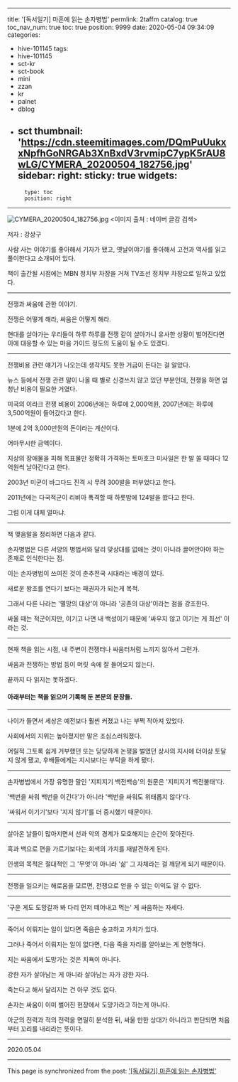 
---
title: '[독서일기] 마흔에 읽는 손자병법'
permlink: 2taffm
catalog: true
toc_nav_num: true
toc: true
position: 9999
date: 2020-05-04 09:34:09
categories:
- hive-101145
tags:
- hive-101145
- sct-kr
- sct-book
- mini
- zzan
- kr
- palnet
- dblog
- sct
thumbnail: 'https://cdn.steemitimages.com/DQmPuUukxxNpfhGoNRGAb3XnBxdV3rvmipC7ypK5rAU8wLG/CYMERA_20200504_182756.jpg'
sidebar:
    right:
        sticky: true
widgets:
    -
        type: toc
        position: right
---


![CYMERA_20200504_182756.jpg](https://cdn.steemitimages.com/DQmPuUukxxNpfhGoNRGAb3XnBxdV3rvmipC7ypK5rAU8wLG/CYMERA_20200504_182756.jpg)
<이미지 출처 : 네이버 글감 검색>

저자 : 강상구

사람 사는 이야기를 좋아해서 기자가 됐고, 옛날이야기를 좋아해서 고전과 역사를 읽고 풀이한다고 소개되어 있다.

책이 출간될 시점에는 MBN 정치부 차장을 거쳐 TV조선 정치부 차장으로 일하고 있었다.

***

전쟁과 싸움에 관한 이야기.

전쟁은 어떻게 해라, 싸움은 어떻게 해라.

현대를 살아가는 우리들이 하루 하루를 전쟁 같이 살아가니 유사한 상황이 벌어진다면 이에 대응할 수 있는 마음 가이드 정도의 도움이 될 수도 있겠다.

***

전쟁비용 관련 얘기가 나오는데 생각지도 못한 거금이 든다는 걸 알았다.

뉴스 등에서 전쟁 관련 말이 나올 때 별로 신경쓰지 않고 있던 부분인데, 전쟁을 하면 엄청난 비용이 필요한 거였다.

미국의 이라크 전쟁 비용이 2006년에는 하루에 2,000억원, 2007년에는 하루에 3,500억원이 들어갔다고 한다.

1분에 2억 3,000만원의 돈이라는 계산이다.

어마무시한 금액이다.

지상의 장애물을 피해 목표물만 정확히 가격하는 토마호크 미사일은 한 발 쏠 때마다 12억원씩 날아간다고 한다.

2003년 미군이 바그다드 진격 시 무려 300발을 퍼부었다고 한다.

2011년에는 다국적군이 리비아 폭격할 때 하룻밤에 124발을 쐈다고 한다.

그럼 이게 대체 얼마냐.

***

책 맺음말을 정리하면 다음과 같다.

손자병법은 다른 서양의 병법서와 달리 맞상대를 없애는 것이 아니라 끌어안아야 하는 존재로 인식한다는 점.

이는 손자병법이 쓰여진 것이 춘추전국 시대라는 배경이 있다.

새로운 왕조를 연다기 보다는 패권자가 되는게 목적.

그래서 다른 나라는 '멸망의 대상'이 아니라 '공존의 대상'이라는 점을 강조한다.

싸울 때는 적군이지만, 이기고 나면 내 백성이기 때문에 '싸우지 않고 이기는 게 최선' 이라는 것.

***

현재 책을 읽는 시점, 내 주변이 전쟁터나 싸움터처럼 느끼지 않아서 그런가.

싸움과 전쟁하는 방법 등이 머릿 속에 잘 들어오지 않는다.

끝까지 다 읽지는 못하겠다.

#### 아래부터는 책을 읽으며 기록해 둔 본문의 문장들.

***

나이가 들면서 세상은 예전보다 훨씬 커졌고 나는 부쩍 작아져 있었다.

사회에서의 지위는 높아졌지만 말은 조심스러워졌다.

어릴적 그토록 쉽게 거부했던 또는 당당하게 논쟁을 벌였던 상사의 지시에 더이상 토달지 않게 됐고, 후배들에게는 지시보다는 부탁을 하게 됐다.

***

손자병법에서 가장 유명한 말인 '지피지기 백전백승'의 원문은 '지피지기 백전불태'다.

'백번을 싸워 백번을 이긴다'가 아니라 '백번을 싸워도 위태롭지 않다'다.

'싸워서 이기기'보다 '지지 않기'를 더 중시했기 때문이다.

***

살아온 날들이 많아지면서 선과 악의 경계가 모호해지는 순간이 잦아진다.

흑과 백으로 편을 가르기보다는 회색의 가치를 재발견하게 된다.

인생의 목적은 절대적인 그 '무엇'이 아니라 '삶' 그 자체라는 걸 깨닫게 되기 때문이다.

***

전쟁을 일으키는 해로움을 모르면, 전쟁으로 얻을 수 있는 이익도 알 수 없다.

***

'구운 게도 도망갈까 봐 다리 먼저 떼어내고 먹는' 게 싸움하는 자세다.

***

죽어서 이뤄지는 일이 있다면 죽음은 숭고하고 가치가 있다.

그러나 죽어서 이뤄지는 일이 없다면, 다음 죽을 자리를 알아보는 게 현명하다.

지는 싸움에서 도망가는 것은 치욕이 아니다.

강한 자가 살아남는 게 아니라 살아남는 자가 강한 자다.

죽는다고 해서 달리지는 건 아무 것도 없다.

손자는 싸움이 이미 벌어진 현장에서 도망가라고 하는게 아니다.

아군의 전력과 적의 전력을 면밀히 분석한 뒤, 싸울 만한 상대가 아니라고 판단되면 처음부터 꼬리를 내리라는 뜻이다.

***

2020.05.04

- - -

This page is synchronized from the post: ['[독서일기] 마흔에 읽는 손자병법'](https://steemit.com/@lucky2015/2taffm)
